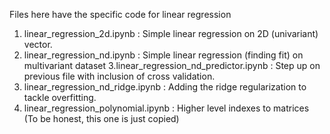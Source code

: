 Files here have the specific code for linear regression

1. linear_regression_2d.ipynb : Simple linear regression on 2D (univariant) vector.
2. linear_regression_nd.ipynb : Simple linear regression (finding fit) on multivariant dataset
3.linear_regression_nd_predictor.ipynb : Step up on previous file with inclusion of cross validation.
4. linear_regression_nd_ridge.ipynb : Adding the ridge regularization to tackle overfitting.
5. linear_regression_polynomial.ipynb : Higher level indexes to matrices (To be honest, this one is just copied)

